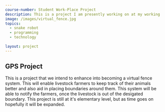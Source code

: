```yaml
---
course-number: Student Work-Place Project
description: This is a project I am presently working on at my working place in the physics and engineering department.
image: /images/virtual_fence.jpg
topics:
  - snake robot
  - programming
  - technology
  
layout: project 
---
```


## GPS Project
This is a project that we intend to enhance into becoming a virtual fence system.
This will enable livestock farmers to keep track of their animals better and also aid in placing boundaries
around them. This system will be able to notify the farmers, once the livestock is out of the
desigated boundary. This project is still at it's elementary level, but as time goes on hopefully
it will be expanded.


